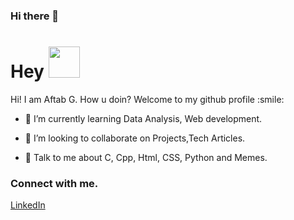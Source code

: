 ### Hi there 👋

<!--
**AftabAhamedG/AftabAhamedG** is a ✨ _special_ ✨ repository because its `README.md` (this file) appears on your GitHub profile.

Here are some ideas to get you started:

- 🔭 I’m currently working on ...
- 🌱 I’m currently learning ...
- 👯 I’m looking to collaborate on ...
- 🤔 I’m looking for help with ...
- 💬 Ask me about ...
- 📫 How to reach me: ...
- 😄 Pronouns: ...
- ⚡ Fun fact: ...
-->

<h1> Hey <img src = "https://raw.githubusercontent.com/rahulbanerjee26/githubProfileReadmeGenerator/main/gifs/wave.gif" width = 50px height='50px'> </h1>
<p align='center'>

</p>
<div size='20px'> Hi! I am Aftab G. How u doin? Welcome to my github profile :smile: 
</div>

- 🌱 I’m currently learning Data Analysis, Web development.

- 👯 I’m looking to collaborate on Projects,Tech Articles. 

- 💬 Talk to me about C, Cpp, Html, CSS, Python and Memes. 


### Connect with me.
<a href = 'https://www.linkedin.com/in/aftab-ahamed-g-93a525224/'>LinkedIn</a> 
